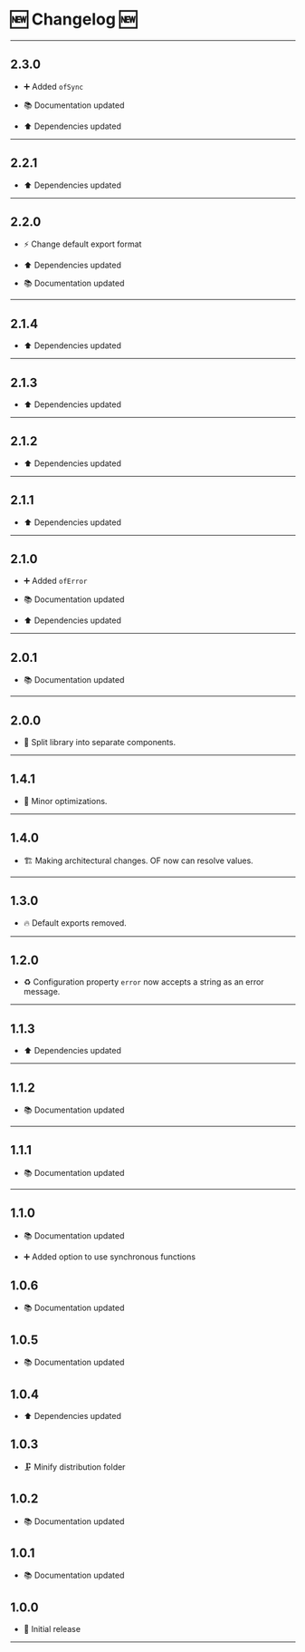 # 🆕 Changelog 🆕

---

## 2.3.0

-   ➕ Added `ofSync`

-   📚 Documentation updated

-   ⬆️ Dependencies updated

---

## 2.2.1

-   ⬆️ Dependencies updated

---

## 2.2.0

-   ⚡️ Change default export format

-   ⬆️ Dependencies updated

-   📚 Documentation updated

---

## 2.1.4

-   ⬆️ Dependencies updated

---

## 2.1.3

-   ⬆️ Dependencies updated

---

## 2.1.2

-   ⬆️ Dependencies updated

---

## 2.1.1

-   ⬆️ Dependencies updated

---

## 2.1.0

-   ➕ Added `ofError`

-   📚 Documentation updated

-   ⬆️ Dependencies updated

---

## 2.0.1

-   📚 Documentation updated

---

## 2.0.0

-   🐎️ Split library into separate components.

---

## 1.4.1

-   🐎️ Minor optimizations.

---

## 1.4.0

-   🏗️️ Making architectural changes. OF now can resolve values.

---

## 1.3.0

-   🔥️ Default exports removed.

---

## 1.2.0

-   ♻️ Configuration property `error` now accepts a string as an error message.

---

## 1.1.3

-   ⬆️ Dependencies updated

---

## 1.1.2

-   📚 Documentation updated

---

## 1.1.1

-   📚 Documentation updated

---

## 1.1.0

-   📚 Documentation updated

-   ➕ Added option to use synchronous functions

## 1.0.6

-   📚 Documentation updated

## 1.0.5

-   📚 Documentation updated

## 1.0.4

-   ⬆️ Dependencies updated

## 1.0.3

-   🗜️ Minify distribution folder

## 1.0.2

-   📚 Documentation updated

## 1.0.1

-   📚 Documentation updated

## 1.0.0

-   🎉 Initial release

---
